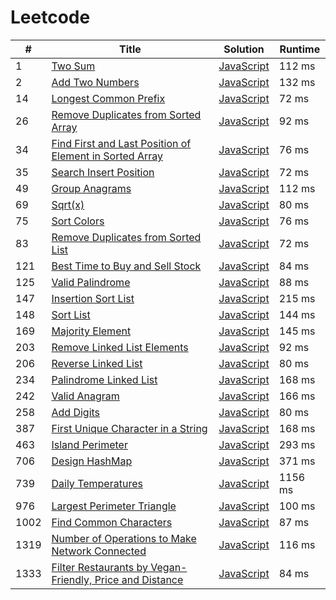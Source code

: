 # Leetcode

| # | Title | Solution | Runtime |
|---| ----- | -------- | ------- |
|1|[ Two Sum](https://leetcode.com/problems/two-sum/)|[JavaScript](./solutions/1.%20Two%20Sum.js)|112 ms|
|2|[ Add Two Numbers](https://leetcode.com/problems/add-two-numbers/)|[JavaScript](./solutions/2.%20Add%20Two%20Numbers.js)|132 ms|
|14|[ Longest Common Prefix](https://leetcode.com/problems/longest-common-prefix/)|[JavaScript](./solutions/14.%20Longest%20Common%20Prefix.js)|72 ms|
|26|[ Remove Duplicates from Sorted Array](https://leetcode.com/problems/remove-duplicates-from-sorted-array/)|[JavaScript](./solutions/26.%20Remove%20Duplicates%20from%20Sorted%20Array.js)|92 ms|
|34|[ Find First and Last Position of Element in Sorted Array](https://leetcode.com/problems/find-first-and-last-position-of-element-in-sorted-array/)|[JavaScript](./solutions/34.%20Find%20First%20and%20Last%20Position%20of%20Element%20in%20Sorted%20Array.js)|76 ms|
|35|[ Search Insert Position](https://leetcode.com/problems/search-insert-position/)|[JavaScript](./solutions/35.%20Search%20Insert%20Position.js)|72 ms|
|49|[ Group Anagrams](https://leetcode.com/problems/group-anagrams/)|[JavaScript](./solutions/49.%20Group%20Anagrams.js)|112 ms|
|69|[ Sqrt(x)](https://leetcode.com/problems/sqrtx/)|[JavaScript](./solutions/69.%20Sqrt(x).js)|80 ms|
|75|[ Sort Colors](https://leetcode.com/problems/sort-colors/)|[JavaScript](./solutions/75.%20Sort%20Colors.js)|76 ms|
|83|[ Remove Duplicates from Sorted List](https://leetcode.com/problems/remove-duplicates-from-sorted-list/)|[JavaScript](./solutions/83.%20Remove%20Duplicates%20from%20Sorted%20List.js)|72 ms|
|121|[ Best Time to Buy and Sell Stock](https://leetcode.com/problems/best-time-to-buy-and-sell-stock/)|[JavaScript](./solutions/121.%20Best%20Time%20to%20Buy%20and%20Sell%20Stock.js)|84 ms|
|125|[ Valid Palindrome](https://leetcode.com/problems/valid-palindrome/)|[JavaScript](./solutions/125.%20Valid%20Palindrome.js)|88 ms|
|147|[ Insertion Sort List](https://leetcode.com/problems/insertion-sort-list/)|[JavaScript](./solutions/147.%20Insertion%20Sort%20List.js)|215 ms|
|148|[ Sort List](https://leetcode.com/problems/sort-list/)|[JavaScript](./solutions/148.%20Sort%20List.js)|144 ms|
|169|[ Majority Element](https://leetcode.com/problems/majority-element/)|[JavaScript](./solutions/169.%20Majority%20Element.js)|145 ms|
|203|[ Remove Linked List Elements](https://leetcode.com/problems/remove-linked-list-elements/)|[JavaScript](./solutions/203.%20Remove%20Linked%20List%20Elements.js)|92 ms|
|206|[ Reverse Linked List](https://leetcode.com/problems/reverse-linked-list/)|[JavaScript](./solutions/206.%20Reverse%20Linked%20List.js)|80 ms|
|234|[ Palindrome Linked List](https://leetcode.com/problems/palindrome-linked-list/)|[JavaScript](./solutions/234.%20Palindrome%20Linked%20List.js)|168 ms|
|242|[ Valid Anagram](https://leetcode.com/problems/valid-anagram/)|[JavaScript](./solutions/242.%20Valid%20Anagram.js)|166 ms|
|258|[ Add Digits](https://leetcode.com/problems/add-digits/)|[JavaScript](./solutions/258.%20Add%20Digits.js)|80 ms|
|387|[ First Unique Character in a String](https://leetcode.com/problems/first-unique-character-in-a-string/)|[JavaScript](./solutions/387.%20First%20Unique%20Character%20in%20a%20String.js)|168 ms|
|463|[ Island Perimeter](https://leetcode.com/problems/island-perimeter/)|[JavaScript](./solutions/463.%20Island%20Perimeter.js)|293 ms|
|706|[ Design HashMap](https://leetcode.com/problems/design-hashmap/)|[JavaScript](./solutions/706.%20Design%20HashMap.js)|371 ms|
|739|[ Daily Temperatures](https://leetcode.com/problems/daily-temperatures/)|[JavaScript](./solutions/739.%20Daily%20Temperatures.js)|1156 ms|
|976|[ Largest Perimeter Triangle](https://leetcode.com/problems/largest-perimeter-triangle/)|[JavaScript](./solutions/976.%20Largest%20Perimeter%20Triangle.js)|100 ms|
|1002|[ Find Common Characters](https://leetcode.com/problems/find-common-characters/)|[JavaScript](./solutions/1002.%20Find%20Common%20Characters.js)|87 ms|
|1319|[ Number of Operations to Make Network Connected](https://leetcode.com/problems/number-of-operations-to-make-network-connected/)|[JavaScript](./solutions/1319.%20Number%20of%20Operations%20to%20Make%20Network%20Connected.js)|116 ms|
|1333|[ Filter Restaurants by Vegan-Friendly, Price and Distance](https://leetcode.com/problems/filter-restaurants-by-vegan-friendly-price-and-distance/)|[JavaScript](./solutions/1333.%20Filter%20Restaurants%20by%20Vegan-Friendly%2C%20Price%20and%20Distance.js)|84 ms|
